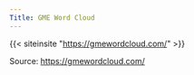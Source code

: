 ```yaml
---
Title: GME Word Cloud
---
```



{{< siteinsite "https://gmewordcloud.com/" >}}

Source: https://gmewordcloud.com/
